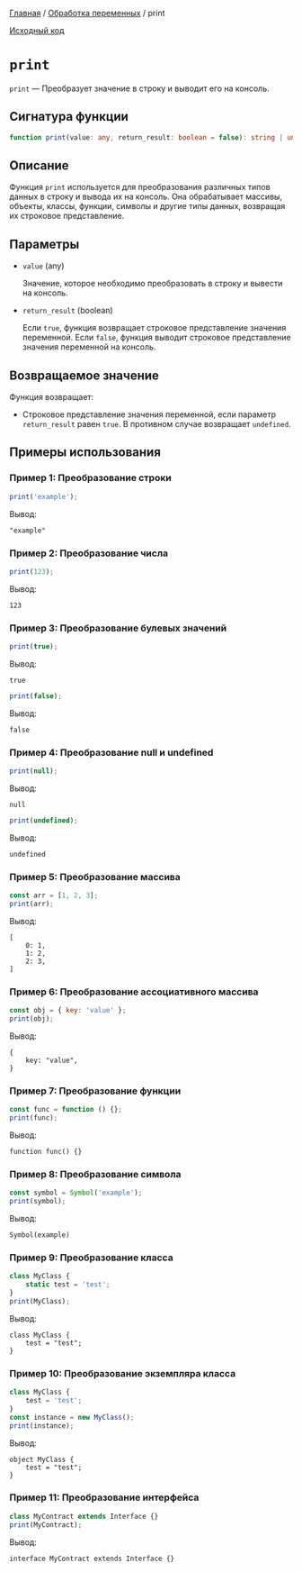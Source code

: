 [Главная](../../README.md) / [Обработка переменных](../variables.md) / print

[Исходный код](../../src/variables/print.mjs)

# `print`

`print` &mdash; Преобразует значение в строку и выводит его на консоль.

## Сигнатура функции

```ts
function print(value: any, return_result: boolean = false): string | undefined;
```

## Описание

Функция `print` используется для преобразования различных типов данных в строку и вывода их на
консоль. Она обрабатывает массивы, объекты, классы, функции, символы и другие типы данных, возвращая
их строковое представление.

## Параметры

-   `value` (any)

    Значение, которое необходимо преобразовать в строку и вывести на консоль.

-   `return_result` (boolean)

    Если `true`, функция возвращает строковое представление значения переменной. Если `false`,
    функция выводит строковое представление значения переменной на консоль.

## Возвращаемое значение

Функция возвращает:

-   Строковое представление значения переменной, если параметр `return_result` равен `true`. В
    противном случае возвращает `undefined`.

## Примеры использования

### Пример 1: Преобразование строки

```js
print('example');
```

Вывод:

    "example"

### Пример 2: Преобразование числа

```js
print(123);
```

Вывод:

    123

### Пример 3: Преобразование булевых значений

```js
print(true);
```

Вывод:

    true

```js
print(false);
```

Вывод:

    false

### Пример 4: Преобразование null и undefined

```js
print(null);
```

Вывод:

    null

```js
print(undefined);
```

Вывод:

    undefined

### Пример 5: Преобразование массива

```js
const arr = [1, 2, 3];
print(arr);
```

Вывод:

    [
    	0: 1,
    	1: 2,
    	2: 3,
    ]

### Пример 6: Преобразование ассоциативного массива

```js
const obj = { key: 'value' };
print(obj);
```

Вывод:

    {
    	key: "value",
    }

### Пример 7: Преобразование функции

```js
const func = function () {};
print(func);
```

Вывод:

    function func() {}

### Пример 8: Преобразование символа

```js
const symbol = Symbol('example');
print(symbol);
```

Вывод:

    Symbol(example)

### Пример 9: Преобразование класса

```js
class MyClass {
    static test = 'test';
}
print(MyClass);
```

Вывод:

    class MyClass {
    	test = "test";
    }

### Пример 10: Преобразование экземпляра класса

```js
class MyClass {
    test = 'test';
}
const instance = new MyClass();
print(instance);
```

Вывод:

    object MyClass {
    	test = "test";
    }

### Пример 11: Преобразование интерфейса

```js
class MyContract extends Interface {}
print(MyContract);
```

Вывод:

    interface MyContract extends Interface {}

